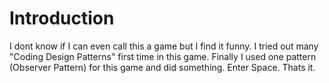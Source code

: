 # Introduction

I dont know if I can even call this a game but I find it funny. I tried out many "Coding Design Patterns" first time in this game.
Finally I used one pattern (Observer Pattern) for this game and did something. Enter Space. Thats it.
